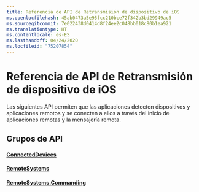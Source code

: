 ```yaml
---
title: Referencia de API de Retransmisión de dispositivo de iOS
ms.openlocfilehash: 45ab0473a5e95fcc210bce72f342b3bd29949ac5
ms.sourcegitcommit: 7e022438d0414d8f24ee2c048bb018c80b1ea921
ms.translationtype: HT
ms.contentlocale: es-ES
ms.lasthandoff: 04/24/2020
ms.locfileid: "75207854"
---
```

# <a name="ios-device-relay-api-reference"></a>Referencia de API de Retransmisión de dispositivo de iOS

Las siguientes API permiten que las aplicaciones detecten dispositivos y aplicaciones remotos y se conecten a ellos a través del inicio de aplicaciones remotas y la mensajería remota.

## <a name="api-groups"></a>Grupos de API

#### <a name="connecteddevices"></a>[ConnectedDevices](../objectivec-api/connecteddevices/index.md)
#### <a name="remotesystems"></a>[RemoteSystems](../objectivec-api/remotesystems/index.md)
#### <a name="remotesystemscommanding"></a>[RemoteSystems.Commanding](../objectivec-api/remotesystems.commanding/index.md)